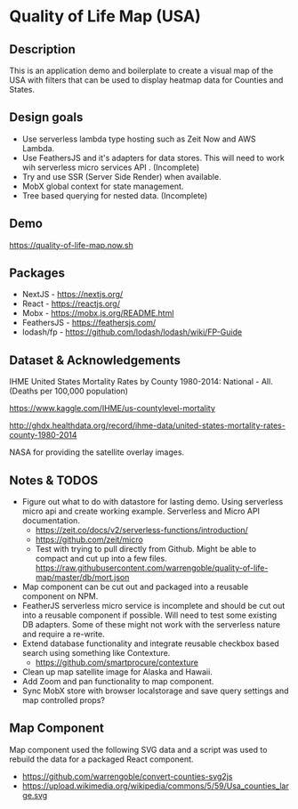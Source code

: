 # Quality of Life Map (USA)

## Description

This is an application demo and boilerplate to create a visual map of the USA with filters that can be used to display heatmap data for Counties and States.

## Design goals

- Use serverless lambda type hosting such as Zeit Now and AWS Lambda.
- Use FeathersJS and it's adapters for data stores. This will need to work wih serverless micro services API . (Incomplete)
- Try and use SSR (Server Side Render) when available.
- MobX global context for state management.
- Tree based querying for nested data. (Incomplete)

## Demo

https://quality-of-life-map.now.sh

## Packages

- NextJS - https://nextjs.org/
- React - https://reactjs.org/
- Mobx - https://mobx.js.org/README.html
- FeathersJS - https://feathersjs.com/
- lodash/fp - https://github.com/lodash/lodash/wiki/FP-Guide

## Dataset & Acknowledgements

IHME United States Mortality Rates by County 1980-2014: National - All. (Deaths per 100,000 population)

https://www.kaggle.com/IHME/us-countylevel-mortality

http://ghdx.healthdata.org/record/ihme-data/united-states-mortality-rates-county-1980-2014

NASA for providing the satellite overlay images.

## Notes & TODOS

- Figure out what to do with datastore for lasting demo. Using serverless micro api and create working example. Serverless and Micro API documentation.
  - https://zeit.co/docs/v2/serverless-functions/introduction/
  - https://github.com/zeit/micro
  - Test with trying to pull directly from Github. Might be able to compact and cut up into a few files. https://raw.githubusercontent.com/warrengoble/quality-of-life-map/master/db/mort.json
- Map component can be cut out and packaged into a reusable component on NPM.
- FeatherJS serverless micro service is incomplete and should be cut out into a reusable component if possible. Will need to test some existing DB adapters. Some of these might not work with the serverless nature and require a re-write.
- Extend database functionality and integrate reusable checkbox based search using something like Contexture.
  - https://github.com/smartprocure/contexture
- Clean up map satellite image for Alaska and Hawaii.
- Add Zoom and pan functionality to map component.
- Sync MobX store with browser localstorage and save query settings and map controlled props?

## Map Component

Map component used the following SVG data and a script was used to rebuild the data for a packaged React component.

- https://github.com/warrengoble/convert-counties-svg2js
- https://upload.wikimedia.org/wikipedia/commons/5/59/Usa_counties_large.svg
